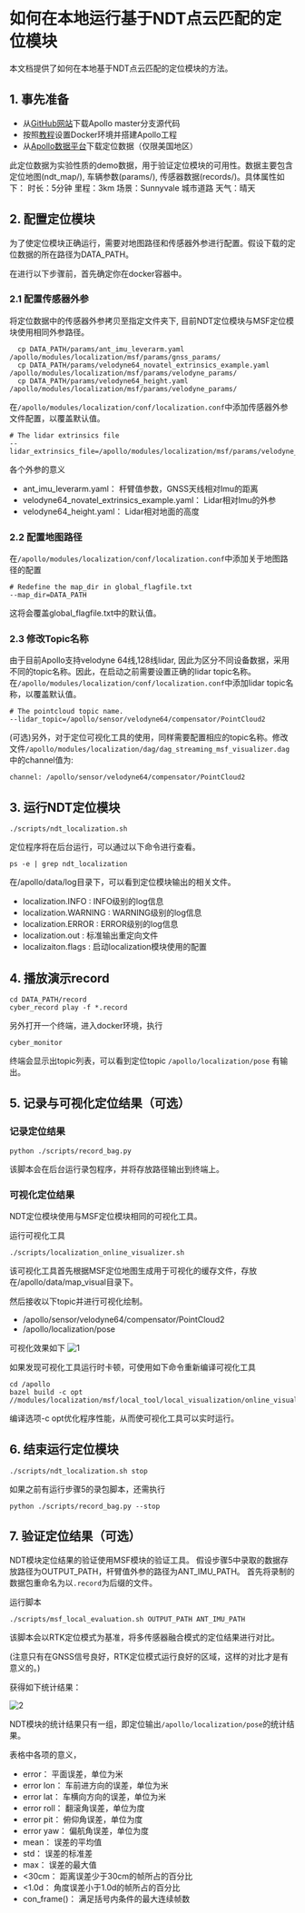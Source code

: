 # 如何在本地运行基于NDT点云匹配的定位模块

本文档提供了如何在本地基于NDT点云匹配的定位模块的方法。

## 1. 事先准备
 - 从[GitHub网站](https://github.com/ApolloAuto/apollo)下载Apollo master分支源代码
 - 按照[教程](../quickstart/apollo_software_installation_guide.md)设置Docker环境并搭建Apollo工程
 - 从[Apollo数据平台](http://data.apollo.auto/?name=sensor%20data&data_key=multisensor&data_type=1&locale=en-us&lang=en)下载定位数据（仅限美国地区）

此定位数据为实验性质的demo数据，用于验证定位模块的可用性。数据主要包含定位地图(ndt_map/), 车辆参数(params/), 传感器数据(records/)。具体属性如下：
时长：5分钟
里程：3km
场景：Sunnyvale 城市道路
天气：晴天

## 2. 配置定位模块
为了使定位模块正确运行，需要对地图路径和传感器外参进行配置。假设下载的定位数据的所在路径为DATA_PATH。

在进行以下步骤前，首先确定你在docker容器中。

### 2.1 配置传感器外参
将定位数据中的传感器外参拷贝至指定文件夹下, 目前NDT定位模块与MSF定位模块使用相同外参路径。

```
  cp DATA_PATH/params/ant_imu_leverarm.yaml /apollo/modules/localization/msf/params/gnss_params/
  cp DATA_PATH/params/velodyne64_novatel_extrinsics_example.yaml /apollo/modules/localization/msf/params/velodyne_params/
  cp DATA_PATH/params/velodyne64_height.yaml /apollo/modules/localization/msf/params/velodyne_params/
```
在`/apollo/modules/localization/conf/localization.conf`中添加传感器外参文件配置，以覆盖默认值。
```
# The lidar extrinsics file
--lidar_extrinsics_file=/apollo/modules/localization/msf/params/velodyne_params/velodyne64_novatel_extrinsics_example.yaml
```
各个外参的意义
 - ant_imu_leverarm.yaml： 杆臂值参数，GNSS天线相对Imu的距离
 - velodyne64_novatel_extrinsics_example.yaml： Lidar相对Imu的外参
 - velodyne64_height.yaml： Lidar相对地面的高度

### 2.2 配置地图路径
在`/apollo/modules/localization/conf/localization.conf`中添加关于地图路径的配置

```
# Redefine the map_dir in global_flagfile.txt
--map_dir=DATA_PATH
```
这将会覆盖global_flagfile.txt中的默认值。

### 2.3 修改Topic名称
由于目前Apollo支持velodyne 64线,128线lidar, 因此为区分不同设备数据，采用不同的topic名称。因此，在启动之前需要设置正确的lidar topic名称。在`/apollo/modules/localization/conf/localization.conf`中添加lidar topic名称，以覆盖默认值。
```
# The pointcloud topic name.
--lidar_topic=/apollo/sensor/velodyne64/compensator/PointCloud2
```
(可选)另外，对于定位可视化工具的使用，同样需要配置相应的topic名称。修改文件`/apollo/modules/localization/dag/dag_streaming_msf_visualizer.dag` 中的channel值为:
```
channel: /apollo/sensor/velodyne64/compensator/PointCloud2
```

## 3. 运行NDT定位模块
```
./scripts/ndt_localization.sh
```
定位程序将在后台运行，可以通过以下命令进行查看。
```
ps -e | grep ndt_localization
```

在/apollo/data/log目录下，可以看到定位模块输出的相关文件。

 - localization.INFO : INFO级别的log信息
 - localization.WARNING : WARNING级别的log信息
 - localization.ERROR : ERROR级别的log信息
 - localization.out : 标准输出重定向文件
 - localizaiton.flags : 启动localization模块使用的配置

## 4. 播放演示record
```
cd DATA_PATH/record
cyber_record play -f *.record
```
另外打开一个终端，进入docker环境，执行
```
cyber_monitor
```
终端会显示出topic列表，可以看到定位topic `/apollo/localization/pose` 有输出。

## 5. 记录与可视化定位结果（可选）
### 记录定位结果
```
python ./scripts/record_bag.py
```
该脚本会在后台运行录包程序，并将存放路径输出到终端上。

### 可视化定位结果
NDT定位模块使用与MSF定位模块相同的可视化工具。

运行可视化工具

```
./scripts/localization_online_visualizer.sh
```
该可视化工具首先根据MSF定位地图生成用于可视化的缓存文件，存放在/apollo/data/map_visual目录下。

然后接收以下topic并进行可视化绘制。

 - /apollo/sensor/velodyne64/compensator/PointCloud2
 - /apollo/localization/pose

可视化效果如下
![1](images/ndt_localization/online_visualizer.png)

如果发现可视化工具运行时卡顿，可使用如下命令重新编译可视化工具

```
cd /apollo
bazel build -c opt //modules/localization/msf/local_tool/local_visualization/online_visual:online_local_visualizer
```

编译选项-c opt优化程序性能，从而使可视化工具可以实时运行。

## 6. 结束运行定位模块

```
./scripts/ndt_localization.sh stop
```

如果之前有运行步骤5的录包脚本，还需执行

```
python ./scripts/record_bag.py --stop
```

## 7. 验证定位结果（可选）

NDT模块定位结果的验证使用MSF模块的验证工具。
假设步骤5中录取的数据存放路径为OUTPUT_PATH，杆臂值外参的路径为ANT_IMU_PATH。
首先将录制的数据包重命名为以`.record`为后缀的文件。

运行脚本
```
./scripts/msf_local_evaluation.sh OUTPUT_PATH ANT_IMU_PATH
```
该脚本会以RTK定位模式为基准，将多传感器融合模式的定位结果进行对比。

(注意只有在GNSS信号良好，RTK定位模式运行良好的区域，这样的对比才是有意义的。)

获得如下统计结果：

![2](images/ndt_localization/ndt_eval.png)

NDT模块的统计结果只有一组，即定位输出`/apollo/localization/pose`的统计结果。

表格中各项的意义，
 - error：  平面误差，单位为米
 - error lon：  车前进方向的误差，单位为米
 - error lat：  车横向方向的误差，单位为米
 - error roll： 翻滚角误差，单位为度
 - error pit：  俯仰角误差，单位为度
 - error yaw：  偏航角误差，单位为度
 - mean： 误差的平均值
 - std：  误差的标准差
 - max：  误差的最大值
 - <30cm：  距离误差少于30cm的帧所占的百分比
 - <1.0d：  角度误差小于1.0d的帧所占的百分比
 - con_frame()： 满足括号内条件的最大连续帧数

